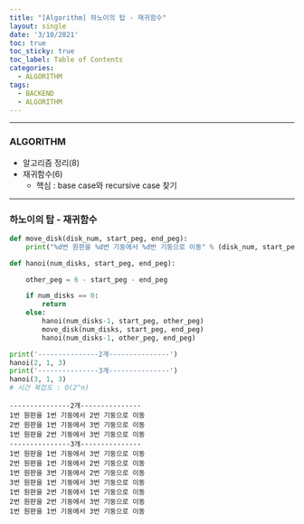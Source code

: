 ```yaml
---
title: "[Algorithm] 하노이의 탑 - 재귀함수"
layout: single
date: '3/10/2021'
toc: true
toc_sticky: true
toc_label: Table of Contents
categories:
  - ALGORITHM
tags:
  - BACKEND
  - ALGORITHM
---
```



---
### ALGORITHM
* 알고리즘 정리(8)
* 재귀함수(6)
  * 핵심 : base case와 recursive case 찾기

---

### 하노이의 탑 - 재귀함수


```python
def move_disk(disk_num, start_peg, end_peg):
    print("%d번 원판을 %d번 기둥에서 %d번 기둥으로 이동" % (disk_num, start_peg, end_peg))

def hanoi(num_disks, start_peg, end_peg):

    other_peg = 6 - start_peg - end_peg

    if num_disks == 0:
        return
    else:
        hanoi(num_disks-1, start_peg, other_peg)
        move_disk(num_disks, start_peg, end_peg)
        hanoi(num_disks-1, other_peg, end_peg)

print('---------------2개---------------')
hanoi(2, 1, 3)
print('---------------3개---------------')
hanoi(3, 1, 3)
# 시간 복잡도 : O(2^n)
```

    ---------------2개---------------
    1번 원판을 1번 기둥에서 2번 기둥으로 이동
    2번 원판을 1번 기둥에서 3번 기둥으로 이동
    1번 원판을 2번 기둥에서 3번 기둥으로 이동
    ---------------3개---------------
    1번 원판을 1번 기둥에서 3번 기둥으로 이동
    2번 원판을 1번 기둥에서 2번 기둥으로 이동
    1번 원판을 3번 기둥에서 2번 기둥으로 이동
    3번 원판을 1번 기둥에서 3번 기둥으로 이동
    1번 원판을 2번 기둥에서 1번 기둥으로 이동
    2번 원판을 2번 기둥에서 3번 기둥으로 이동
    1번 원판을 1번 기둥에서 3번 기둥으로 이동

